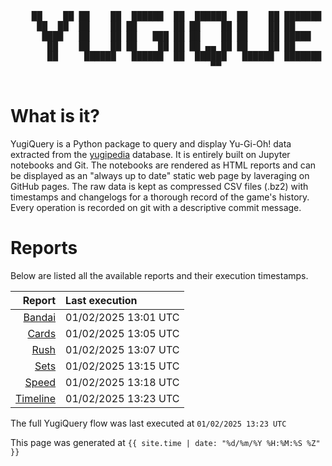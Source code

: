 <div align='center'>
    <pre>
    <br>
    ██    ██ ██    ██  ██████  ██  ██████  ██    ██ ███████ ██████  ██    ██ 
     ██  ██  ██    ██ ██       ██ ██    ██ ██    ██ ██      ██   ██  ██  ██  
      ████   ██    ██ ██   ███ ██ ██    ██ ██    ██ █████   ██████    ████   
       ██    ██    ██ ██    ██ ██ ██ ▄▄ ██ ██    ██ ██      ██   ██    ██    
       ██     ██████   ██████  ██  ██████   ██████  ███████ ██   ██    ██    
                                      ▀▀                                     
    </pre>
</div>

# What is it?

YugiQuery is a Python package to query and display Yu-Gi-Oh! data extracted from the [yugipedia](http://yugipedia.com) database. It is entirely built on Jupyter notebooks and Git. The notebooks are rendered as HTML reports and can be displayed as an "always up to date" static web page by laveraging on GitHub pages. The raw data is kept as compressed CSV files (.bz2) with timestamps and changelogs for a thorough record of the game's history. Every operation is recorded on git with a descriptive commit message. 

# Reports

Below are listed all the available reports and their execution timestamps. 

|                    Report | Last execution       |
| -------------------------:|:-------------------- |
| [Bandai](reports/Bandai.html) | 01/02/2025 13:01 UTC |
| [Cards](reports/Cards.html) | 01/02/2025 13:05 UTC |
| [Rush](reports/Rush.html) | 01/02/2025 13:07 UTC |
| [Sets](reports/Sets.html) | 01/02/2025 13:15 UTC |
| [Speed](reports/Speed.html) | 01/02/2025 13:18 UTC |
| [Timeline](reports/Timeline.html) | 01/02/2025 13:23 UTC |


The full YugiQuery flow was last executed at `01/02/2025 13:23 UTC`

This page was generated at `{{ site.time | date: "%d/%m/%Y %H:%M:%S %Z" }}`
